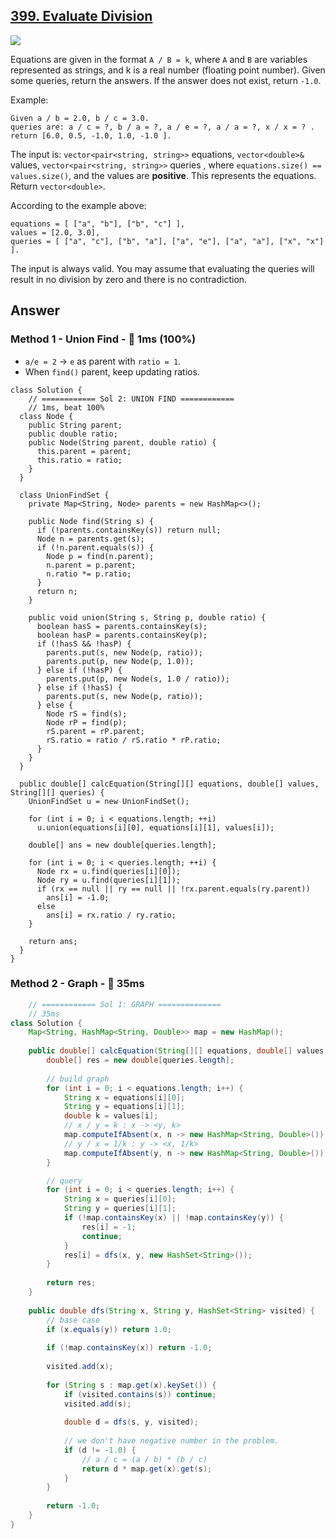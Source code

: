 ## [399. Evaluate Division](https://leetcode.com/problems/evaluate-division/)

![](https://github.com/weltond/DataStructure/blob/master/medium.PNG)

Equations are given in the format `A / B = k`, where `A` and `B` are variables represented as strings, and k is a real number (floating point number). Given some queries, return the answers. If the answer does not exist, return `-1.0`.

Example:

```
Given a / b = 2.0, b / c = 3.0.
queries are: a / c = ?, b / a = ?, a / e = ?, a / a = ?, x / x = ? .
return [6.0, 0.5, -1.0, 1.0, -1.0 ].
```

The input is: `vector<pair<string, string>>` equations, `vector<double>&` values, `vector<pair<string, string>>` queries , where `equations.size() == values.size()`, and the values are **positive**. This represents the equations. Return `vector<double>`.

According to the example above:

```
equations = [ ["a", "b"], ["b", "c"] ],
values = [2.0, 3.0],
queries = [ ["a", "c"], ["b", "a"], ["a", "e"], ["a", "a"], ["x", "x"] ]. 
```

The input is always valid. You may assume that evaluating the queries will result in no division by zero and there is no contradiction.

## Answer
### Method 1 - Union Find - :rocket: 1ms (100%)

- `a/e = 2` -> `e` as parent with `ratio = 1`.
- When `find()` parent, keep updating ratios.

```
class Solution {
    // ============ Sol 2: UNION FIND ============
    // 1ms, beat 100%
  class Node {
    public String parent;
    public double ratio;
    public Node(String parent, double ratio) {
      this.parent = parent;
      this.ratio = ratio;
    }
  }
  
  class UnionFindSet {
    private Map<String, Node> parents = new HashMap<>();
    
    public Node find(String s) {
      if (!parents.containsKey(s)) return null;
      Node n = parents.get(s);
      if (!n.parent.equals(s)) {
        Node p = find(n.parent);
        n.parent = p.parent;
        n.ratio *= p.ratio;
      }
      return n;
    }
    
    public void union(String s, String p, double ratio) {
      boolean hasS = parents.containsKey(s);
      boolean hasP = parents.containsKey(p);
      if (!hasS && !hasP) {
        parents.put(s, new Node(p, ratio));
        parents.put(p, new Node(p, 1.0));
      } else if (!hasP) {
        parents.put(p, new Node(s, 1.0 / ratio));
      } else if (!hasS) {
        parents.put(s, new Node(p, ratio));
      } else {
        Node rS = find(s);
        Node rP = find(p);
        rS.parent = rP.parent;
        rS.ratio = ratio / rS.ratio * rP.ratio;
      }
    }
  }
  
  public double[] calcEquation(String[][] equations, double[] values, String[][] queries) {
    UnionFindSet u = new UnionFindSet();
    
    for (int i = 0; i < equations.length; ++i)
      u.union(equations[i][0], equations[i][1], values[i]);
    
    double[] ans = new double[queries.length];
    
    for (int i = 0; i < queries.length; ++i) {      
      Node rx = u.find(queries[i][0]);
      Node ry = u.find(queries[i][1]);
      if (rx == null || ry == null || !rx.parent.equals(ry.parent))
        ans[i] = -1.0;        
      else
        ans[i] = rx.ratio / ry.ratio;
    }
    
    return ans;
  }
}
```

### Method 2 - Graph - :turtle: 35ms 

```java
    // ============ Sol 1: GRAPH ==============
    // 35ms
class Solution {
    Map<String, HashMap<String, Double>> map = new HashMap();
    
    public double[] calcEquation(String[][] equations, double[] values, String[][] queries) {
        double[] res = new double[queries.length];
        
        // build graph
        for (int i = 0; i < equations.length; i++) {
            String x = equations[i][0];
            String y = equations[i][1];
            double k = values[i];
            // x / y = k : x -> <y, k>
            map.computeIfAbsent(x, n -> new HashMap<String, Double>()).put(y, k);
            // y / x = 1/k : y -> <x, 1/k>
            map.computeIfAbsent(y, n -> new HashMap<String, Double>()).put(x, 1 / k);
        }

        // query
        for (int i = 0; i < queries.length; i++) {
            String x = queries[i][0];
            String y = queries[i][1];
            if (!map.containsKey(x) || !map.containsKey(y)) {
                res[i] = -1;
                continue;
            }
            res[i] = dfs(x, y, new HashSet<String>());
        }
        
        return res;
    }
    
    public double dfs(String x, String y, HashSet<String> visited) {
        // base case
        if (x.equals(y)) return 1.0;
        
        if (!map.containsKey(x)) return -1.0;
        
        visited.add(x);
        
        for (String s : map.get(x).keySet()) {
            if (visited.contains(s)) continue;
            visited.add(s);
            
            double d = dfs(s, y, visited);
            
            // we don't have negative number in the problem.
            if (d != -1.0) {
                // a / c = (a / b) * (b / c) 
                return d * map.get(x).get(s);
            }
        }
        
        return -1.0;
    }
}
```
